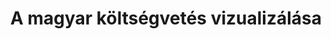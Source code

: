 ---
title: "A magyar költségvetés vizualizálása"
summary: "Egy Sankey-diagramnak nevezett, ehhez a feladathoz kimondottan alkalmas vizualizációs megoldással megmutatom a magyar költségvetés összetételét, mind kiadási, mind bevételi oldalról. Az ábra szemlélteti (hierarchikusan), hogy milyen forrásokból áramlanak be a pénzek a költségvetésbe, és hogy azokat aztán mire költi az állam."
authors:
- Ferenci Tamás

publishDate: 2021-12-05T00:00:00

external_link: https://github.com/tamas-ferenci/KoltsegvetesVizualizalas
---